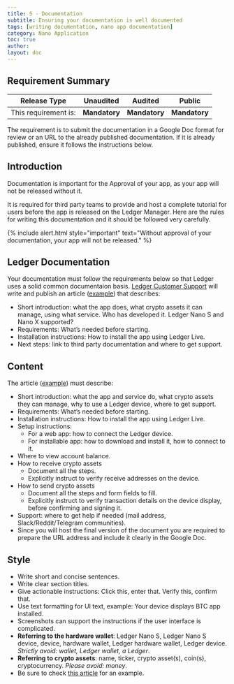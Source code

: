 ```yaml
---
title: 5 - Documentation
subtitle: Ensuring your documentation is well documented
tags: [writing documentation, nano app documentation]
category: Nano Application
toc: true
author:
layout: doc
---
```


## Requirement Summary

|    Release Type       |          Unaudited     |          Audited       |          Public        |
|-----------------------|------------------------|------------------------|------------------------|
|  This requirement is: |    <b>Mandatory</b>    |   <b>Mandatory</b>     |   <b>Mandatory</b>     |

The requirement is to submit the documentation in a Google Doc format for review or an URL to the already published documentation. If it is already published, ensure it follows the instructions below.

## Introduction

Documentation is important for the Approval of your app, as your app will not be released without it.

It is required for third party teams to provide and host a complete tutorial for users before the app is released on the Ledger Manager. Here are the rules for writing this documentation and it should be followed very carefully.

<!--  -->
{% include alert.html style="important" text="Without approval of your documentation, your app will not be released." %}
<!--  -->

## Ledger Documentation

Your documentation must follow the requirements below  so that Ledger uses a solid common documentaion basis.
[Ledger Customer Support](https://support.ledgerwallet.com/hc/en-us) will write and publish an article ([example](https://support.ledgerwallet.com/hc/en-us/articles/360007583514-Ontology-ONT-)) that describes:
- Short introduction: what the app does, what crypto assets it can manage, using what service. Who has developed it. Ledger Nano S and Nano X supported?
- Requirements: What’s needed before starting.
- Installation instructions: How to install the app using Ledger Live.
- Next steps: link to third party documentation and where to get support.


## Content

The article ([example](https://blog.cyberrepublic.org/2020/06/15/how-to-use-your-ledger-device-with-the-elastos-light-wallet/)) must describe:
- Short introduction: what the app and service do, what crypto assets they can manage, why to use a Ledger device, where to get support.
- Requirements: What’s needed before starting.
- Installation instructions: How to install the app using Ledger Live.
- Setup instructions:
    - For a web app: how to connect the Ledger device.
    - For installable app: how to download and install it, how to connect to it.
- Where to view account balance.
- How to receive crypto assets
    - Document all the steps.
    - Explicitly instruct to verify receive addresses on the device.
- How to send crypto assets
    - Document all the steps and form fields to fill.
    - Explicitly instruct to verify transaction details on the device display, before confirming and signing it.
- Support: where to get help if needed (mail address, Slack/Reddit/Telegram communities). 
- Since you will host the final version of the document you are required to prepare the URL address and include it clearly in the Google Doc.

## Style

- Write short and concise sentences.
- Write clear section titles.
- Give actionable instructions: Click this, enter that. Verify this, confirm that.
- Use text formatting for UI text, example: Your device displays BTC app installed.
- Screenshots can support the instructions if the user interface is complicated.
- **Referring to the hardware wallet**: Ledger Nano S, Ledger Nano S device, device, hardware wallet, Ledger hardware wallet, Ledger device.
<i>Strictly avoid: wallet, Ledger wallet, a Ledger</i>.
- **Referring to crypto assets**: name, ticker, crypto asset(s), coin(s), cryptocurrency.
<i>Please avoid: money</i>.
- Be sure to check [this article](https://blog.cyberrepublic.org/2020/06/15/how-to-use-your-ledger-device-with-the-elastos-light-wallet/) for an example.

